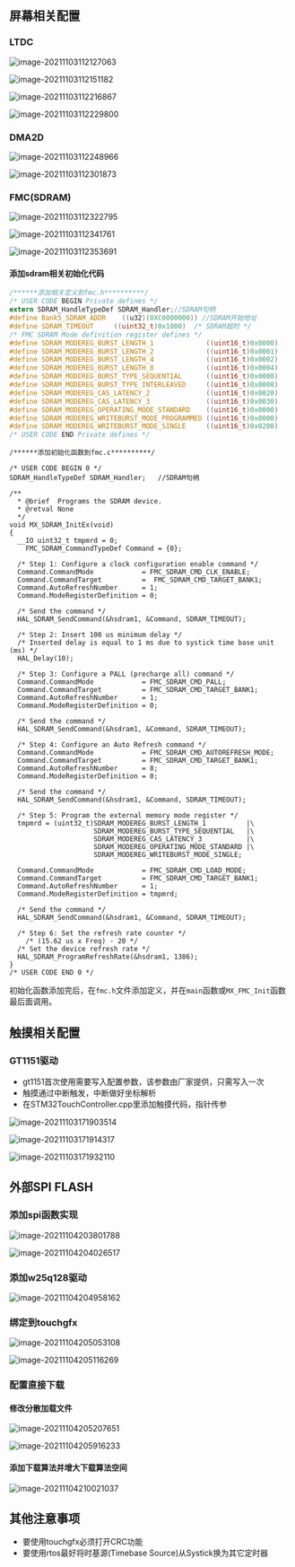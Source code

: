 ## 屏幕相关配置

### LTDC

![image-20211103112127063](./img/image-20211103112127063.png)

![image-20211103112151182](./img/image-20211103112151182.png)

![image-20211103112216867](./img/image-20211103112216867.png)

![image-20211103112229800](./img/image-20211103112229800.png)

### DMA2D

![image-20211103112248966](./img/image-20211103112248966.png)

![image-20211103112301873](./img/image-20211103112301873.png)

### FMC(SDRAM)

![image-20211103112322795](./img/image-20211103112322795.png)

![image-20211103112341761](./img/image-20211103112341761.png)

![image-20211103112353691](./img/image-20211103112353691.png)

#### 添加sdram相关初始化代码

```c
/******添加相关定义到fmc.h**********/
/* USER CODE BEGIN Private defines */
extern SDRAM_HandleTypeDef SDRAM_Handler;//SDRAM句柄
#define Bank5_SDRAM_ADDR    ((u32)(0XC0000000)) //SDRAM开始地址	 
#define SDRAM_TIMEOUT     ((uint32_t)0x1000)  /* SDRAM超时 */
/* FMC SDRAM Mode definition register defines */
#define SDRAM_MODEREG_BURST_LENGTH_1             ((uint16_t)0x0000)
#define SDRAM_MODEREG_BURST_LENGTH_2             ((uint16_t)0x0001)
#define SDRAM_MODEREG_BURST_LENGTH_4             ((uint16_t)0x0002)
#define SDRAM_MODEREG_BURST_LENGTH_8             ((uint16_t)0x0004)
#define SDRAM_MODEREG_BURST_TYPE_SEQUENTIAL      ((uint16_t)0x0000)
#define SDRAM_MODEREG_BURST_TYPE_INTERLEAVED     ((uint16_t)0x0008)
#define SDRAM_MODEREG_CAS_LATENCY_2              ((uint16_t)0x0020)
#define SDRAM_MODEREG_CAS_LATENCY_3              ((uint16_t)0x0030)
#define SDRAM_MODEREG_OPERATING_MODE_STANDARD    ((uint16_t)0x0000)
#define SDRAM_MODEREG_WRITEBURST_MODE_PROGRAMMED ((uint16_t)0x0000)
#define SDRAM_MODEREG_WRITEBURST_MODE_SINGLE     ((uint16_t)0x0200)
/* USER CODE END Private defines */
```

```
/******添加初始化函数到fmc.c**********/

/* USER CODE BEGIN 0 */
SDRAM_HandleTypeDef SDRAM_Handler;   //SDRAM句柄

/**
  * @brief  Programs the SDRAM device.
  * @retval None
  */
void MX_SDRAM_InitEx(void)
{
  __IO uint32_t tmpmrd = 0;
	FMC_SDRAM_CommandTypeDef Command = {0};
	
  /* Step 1: Configure a clock configuration enable command */
  Command.CommandMode            = FMC_SDRAM_CMD_CLK_ENABLE;
  Command.CommandTarget          =  FMC_SDRAM_CMD_TARGET_BANK1;
  Command.AutoRefreshNumber      = 1;
  Command.ModeRegisterDefinition = 0;
 
  /* Send the command */
  HAL_SDRAM_SendCommand(&hsdram1, &Command, SDRAM_TIMEOUT);
 
  /* Step 2: Insert 100 us minimum delay */ 
  /* Inserted delay is equal to 1 ms due to systick time base unit (ms) */
  HAL_Delay(10);
    
  /* Step 3: Configure a PALL (precharge all) command */ 
  Command.CommandMode            = FMC_SDRAM_CMD_PALL;
  Command.CommandTarget          = FMC_SDRAM_CMD_TARGET_BANK1;
  Command.AutoRefreshNumber      = 1;
  Command.ModeRegisterDefinition = 0;
 
  /* Send the command */
  HAL_SDRAM_SendCommand(&hsdram1, &Command, SDRAM_TIMEOUT);  
  
  /* Step 4: Configure an Auto Refresh command */ 
  Command.CommandMode            = FMC_SDRAM_CMD_AUTOREFRESH_MODE;
  Command.CommandTarget          = FMC_SDRAM_CMD_TARGET_BANK1;
  Command.AutoRefreshNumber      = 8;
  Command.ModeRegisterDefinition = 0;
 
  /* Send the command */
  HAL_SDRAM_SendCommand(&hsdram1, &Command, SDRAM_TIMEOUT);
  
  /* Step 5: Program the external memory mode register */
  tmpmrd = (uint32_t)SDRAM_MODEREG_BURST_LENGTH_1          |\
                     SDRAM_MODEREG_BURST_TYPE_SEQUENTIAL   |\
                     SDRAM_MODEREG_CAS_LATENCY_3           |\
                     SDRAM_MODEREG_OPERATING_MODE_STANDARD |\
                     SDRAM_MODEREG_WRITEBURST_MODE_SINGLE;
 
  Command.CommandMode            = FMC_SDRAM_CMD_LOAD_MODE;
  Command.CommandTarget          = FMC_SDRAM_CMD_TARGET_BANK1;
  Command.AutoRefreshNumber      = 1;
  Command.ModeRegisterDefinition = tmpmrd;
 
  /* Send the command */
  HAL_SDRAM_SendCommand(&hsdram1, &Command, SDRAM_TIMEOUT);
  
  /* Step 6: Set the refresh rate counter */
	/* (15.62 us x Freq) - 20 */	
  /* Set the device refresh rate */
  HAL_SDRAM_ProgramRefreshRate(&hsdram1, 1386); 
}
/* USER CODE END 0 */
```

初始化函数添加完后，在`fmc.h`文件添加定义，并在`main`函数或`MX_FMC_Init`函数最后面调用。

## 触摸相关配置

### GT1151驱动

- gt1151首次使用需要写入配置参数，该参数由厂家提供，只需写入一次
- 触摸通过中断触发，中断做好坐标解析
- 在STM32TouchController.cpp里添加触摸代码，指针传参

![image-20211103171903514](./img/image-20211103171903514.png)

![image-20211103171914317](./img/image-20211103171914317.png)

![image-20211103171932110](./img/image-20211103171932110.png)

## 外部SPI FLASH
### 添加spi函数实现

![image-20211104203801788](./img/image-20211104203801788.png)

![image-20211104204026517](./img/image-20211104204026517.png)

### 添加w25q128驱动

![image-20211104204958162](./img/image-20211104204958162.png)

### 绑定到touchgfx

![image-20211104205053108](./img/image-20211104205053108.png)

![image-20211104205116269](./img/image-20211104205116269.png)

### 配置直接下载

#### 修改分散加载文件

![image-20211104205207651](./img/image-20211104205207651.png)

![image-20211104205916233](./img/image-20211104205916233.png)

#### 添加下载算法并增大下载算法空间

![image-20211104210021037](./img/image-20211104210021037.png)

## 其他注意事项

- 要使用touchgfx必须打开CRC功能
- 要使用rtos最好将时基源(Timebase Source)从Systick换为其它定时器